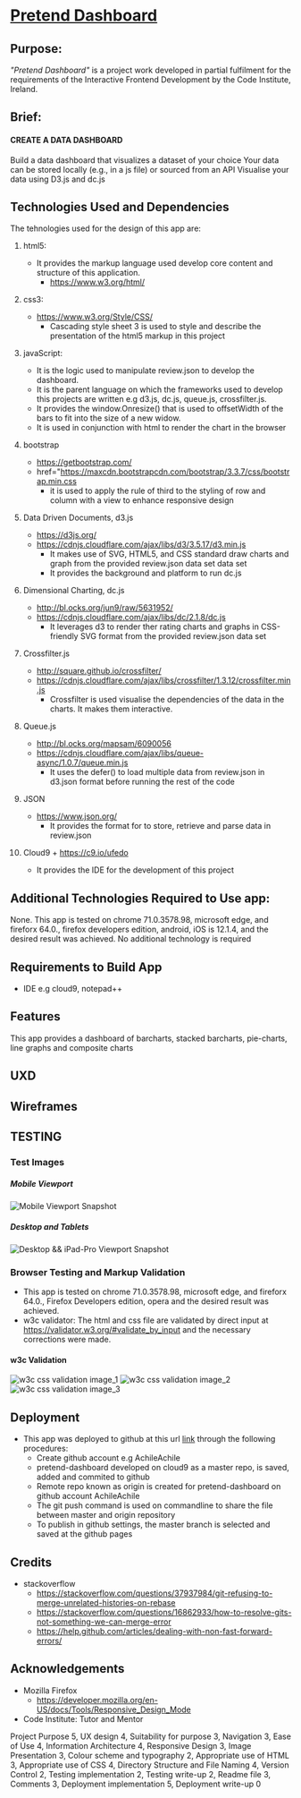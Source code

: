 # [Pretend Dashboard]( https://achileachile.github.io/Pretend-Dashboard/)

## Purpose:
<i>"Pretend Dashboard"</i> is a project work developed in partial fulfilment for the requirements of
the Interactive Frontend Development by the Code Institute, Ireland.

## Brief:
####    CREATE A DATA DASHBOARD
Build a data dashboard that visualizes a dataset of your choice
Your data can be stored locally (e.g., in a js file) or sourced from an API
Visualise your data using D3.js and dc.js

## Technologies Used and Dependencies
The tehnologies used for the design of this app are:
1. html5: 
    +   It provides the markup language used develop core content and structure of this application.
        +   https://www.w3.org/html/

2. css3:
    +   https://www.w3.org/Style/CSS/
        +   Cascading style sheet 3 is used to style and describe the presentation of the html5 markup in this project
    
3. javaScript:
    +   It is the logic used to manipulate review.json to develop the dashboard.
    +   It is the parent language on which the frameworks used to develop this projects are written e.g d3.js, dc.js, queue.js, crossfilter.js.
    +   It provides the window.Onresize() that is used to offsetWidth of the bars to fit into the size of a new widow.
    +   It is used in conjunction with html to render the chart in the browser
    
4. bootstrap
    +   https://getbootstrap.com/
    +   href="https://maxcdn.bootstrapcdn.com/bootstrap/3.3.7/css/bootstrap.min.css
        +   it is used to apply the rule of third to the styling of row and column with a view to enhance responsive design
   
5.  Data Driven Documents, d3.js
    +  https://d3js.org/
    +  https://cdnjs.cloudflare.com/ajax/libs/d3/3.5.17/d3.min.js
        +   It makes use of SVG, HTML5, and CSS standard draw charts and graph from the provided review.json data set data set
        +   It provides the background and platform to run dc.js
6.  Dimensional Charting, dc.js
    +   http://bl.ocks.org/jun9/raw/5631952/
    +   https://cdnjs.cloudflare.com/ajax/libs/dc/2.1.8/dc.js
        +   It leverages d3 to render ther rating charts and graphs in CSS-friendly SVG format from the provided review.json data set
7.  Crossfilter.js
    +   http://square.github.io/crossfilter/
    +   https://cdnjs.cloudflare.com/ajax/libs/crossfilter/1.3.12/crossfilter.min.js
        +   Crossfilter is used visualise the dependencies of the data in the charts. It makes them interactive.
8.  Queue.js
    +   http://bl.ocks.org/mapsam/6090056
    +   https://cdnjs.cloudflare.com/ajax/libs/queue-async/1.0.7/queue.min.js
        +   It uses the defer() to load multiple data from review.json in d3.json format before running the rest of the code
9.  JSON
    +   https://www.json.org/
        +   It provides the format for to store, retrieve and parse data in review.json
10.  Cloud9
    +   https://c9.io/ufedo
        +   It provides the IDE for the development of this project

## Additional Technologies Required to Use app:
None.
This app is tested on chrome 71.0.3578.98, microsoft edge, and fireforx 64.0., firefox developers edition, android,  iOS is 12.1.4, and the desired result was achieved. No additional technology is required

## Requirements to Build App
+   IDE e.g cloud9, notepad++

## Features 
This app provides a dashboard of barcharts, stacked barcharts, pie-charts, line graphs and composite charts

## UXD

## Wireframes

## TESTING

### Test Images

#####   Mobile Viewport
![Mobile Viewport Snapshot](Readmages/test_img/mobile_viewport.png "ipad-Pro Viewport Sanpshot")

#####   Desktop and Tablets   
![Desktop && iPad-Pro Viewport Snapshot](Readmages/test_img/desktop_ipad_pro.png "ipad-Pro Viewport Sanpshot")


### Browser Testing and Markup Validation
+ This app is tested on chrome 71.0.3578.98, microsoft edge, and fireforx 64.0., Firefox Developers edition, opera and the desired result was achieved.
+ w3c validator: The html and css file are validated by direct input at https://validator.w3.org/#validate_by_input and the necessary corrections were made.

#### w3c Validation
![w3c css validation image_1](Readmages/test_img/w3c_css_1.PNG)
![w3c css validation image_2](Readmages/test_img/w3c_css_2.PNG)
![w3c css validation image_3](Readmages/test_img/w3c_css_3.PNG)


 
## Deployment
+   This app was deployed to github at this url [link](https://achileachile.github.io/Pretend-Dashboard/) through the following procedures:
    +   Create github account e.g AchileAchile
    +   pretend-dashboard developed on cloud9 as a master repo, is saved, added and commited to github 
    +   Remote repo known as origin is created for pretend-dashboard on github account AchileAchile
    +   The git push command is used on commandline to share the file between master and origin repository
    +   To publish in github settings, the master branch is selected and saved at the github pages
    


## Credits
+ stackoverflow
    +   https://stackoverflow.com/questions/37937984/git-refusing-to-merge-unrelated-histories-on-rebase
    +   https://stackoverflow.com/questions/16862933/how-to-resolve-gits-not-something-we-can-merge-error
    +  https://help.github.com/articles/dealing-with-non-fast-forward-errors/ 

## Acknowledgements
+   Mozilla Firefox
    + https://developer.mozilla.org/en-US/docs/Tools/Responsive_Design_Mode
+   Code Institute: Tutor and Mentor
   








Project Purpose 5,
UX design 4, 
Suitability for purpose 3, 
Navigation 3,
Ease of Use 4, 
Information Architecture 4, 
Responsive Design 3, 
Image Presentation 3,
Colour scheme and typography 2, 
Appropriate use of HTML 3, 
Appropriate use of CSS 4, 
Directory Structure and File Naming 4, 
Version Control 2, 
Testing implementation 2, 
Testing write-up 2, Readme file 3, 
Comments 3, 
Deployment implementation 5, 
Deployment write-up 0


